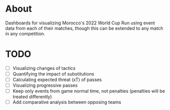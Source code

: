 # About

Dashboards for visualizing Morocco's 2022 World Cup Run using event data from each of their matches, though this can be extended to any match in any competition.



# TODO

- [ ] Visualizing changes of tactics
- [ ] Quantifying the impact of substitutions
- [ ] Calculating expected threat (xT) of passes
- [ ] Visualizing progressive passes
- [ ] Keep only events from game normal time, not penalties (penalties will be treated differently)
- [ ] Add comparative analysis between opposing teams